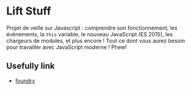 # Lift Stuff

Projet de veille sur Javascript : comprendre son fonctionnement, les événements, la `this` variable, le nouveau JavaScript (ES 2015), les chargeurs de modules, et plus encore ! Tout ce dont vous aurez besoin pour travailler avec JavaScript moderne ! Phew!

## Usefully link

- [foundry](https://symfony.com/bundles/ZenstruckFoundryBundle/current/index.html)